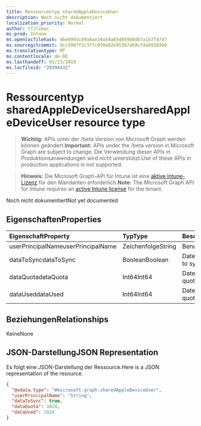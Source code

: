 ```yaml
---
title: Ressourcentyp sharedAppleDeviceUser
description: Noch nicht dokumentiert
localization_priority: Normal
author: tfitzmac
ms.prod: Intune
ms.openlocfilehash: 46e0993c69a8ae34a54a654959d8d67a1b7f4747
ms.sourcegitcommit: dcc5907f2c3ffc0f0e82e953b7ab9cf4ab938360
ms.translationtype: MT
ms.contentlocale: de-DE
ms.lasthandoff: 01/23/2019
ms.locfileid: "29394432"
---
```

# <a name="sharedappledeviceuser-resource-type"></a><span data-ttu-id="042cd-103">Ressourcentyp sharedAppleDeviceUser</span><span class="sxs-lookup"><span data-stu-id="042cd-103">sharedAppleDeviceUser resource type</span></span>

> <span data-ttu-id="042cd-104">**Wichtig:** APIs unter der /beta Version von Microsoft Graph werden können geändert.</span><span class="sxs-lookup"><span data-stu-id="042cd-104">**Important:** APIs under the /beta version in Microsoft Graph are subject to change.</span></span> <span data-ttu-id="042cd-105">Die Verwendung dieser APIs in Produktionsanwendungen wird nicht unterstützt.</span><span class="sxs-lookup"><span data-stu-id="042cd-105">Use of these APIs in production applications is not supported.</span></span>

> <span data-ttu-id="042cd-106">**Hinweis:** Die Microsoft Graph-API für Intune ist eine [aktive Intune-Lizenz](https://go.microsoft.com/fwlink/?linkid=839381) für den Mandanten erforderlich.</span><span class="sxs-lookup"><span data-stu-id="042cd-106">**Note:** The Microsoft Graph API for Intune requires an [active Intune license](https://go.microsoft.com/fwlink/?linkid=839381) for the tenant.</span></span>

<span data-ttu-id="042cd-107">Noch nicht dokumentiert</span><span class="sxs-lookup"><span data-stu-id="042cd-107">Not yet documented</span></span>

## <a name="properties"></a><span data-ttu-id="042cd-108">Eigenschaften</span><span class="sxs-lookup"><span data-stu-id="042cd-108">Properties</span></span>
|<span data-ttu-id="042cd-109">Eigenschaft</span><span class="sxs-lookup"><span data-stu-id="042cd-109">Property</span></span>|<span data-ttu-id="042cd-110">Typ</span><span class="sxs-lookup"><span data-stu-id="042cd-110">Type</span></span>|<span data-ttu-id="042cd-111">Beschreibung</span><span class="sxs-lookup"><span data-stu-id="042cd-111">Description</span></span>|
|:---|:---|:---|
|<span data-ttu-id="042cd-112">userPrincipalName</span><span class="sxs-lookup"><span data-stu-id="042cd-112">userPrincipalName</span></span>|<span data-ttu-id="042cd-113">Zeichenfolge</span><span class="sxs-lookup"><span data-stu-id="042cd-113">String</span></span>|<span data-ttu-id="042cd-114">Benutzername</span><span class="sxs-lookup"><span data-stu-id="042cd-114">User name</span></span>|
|<span data-ttu-id="042cd-115">dataToSync</span><span class="sxs-lookup"><span data-stu-id="042cd-115">dataToSync</span></span>|<span data-ttu-id="042cd-116">Boolean</span><span class="sxs-lookup"><span data-stu-id="042cd-116">Boolean</span></span>|<span data-ttu-id="042cd-117">Daten synchronisieren</span><span class="sxs-lookup"><span data-stu-id="042cd-117">Data to sync</span></span>|
|<span data-ttu-id="042cd-118">dataQuota</span><span class="sxs-lookup"><span data-stu-id="042cd-118">dataQuota</span></span>|<span data-ttu-id="042cd-119">Int64</span><span class="sxs-lookup"><span data-stu-id="042cd-119">Int64</span></span>|<span data-ttu-id="042cd-120">Datenträgerkontingent</span><span class="sxs-lookup"><span data-stu-id="042cd-120">Data quota</span></span>|
|<span data-ttu-id="042cd-121">dataUsed</span><span class="sxs-lookup"><span data-stu-id="042cd-121">dataUsed</span></span>|<span data-ttu-id="042cd-122">Int64</span><span class="sxs-lookup"><span data-stu-id="042cd-122">Int64</span></span>|<span data-ttu-id="042cd-123">Datenträgerkontingent</span><span class="sxs-lookup"><span data-stu-id="042cd-123">Data quota</span></span>|

## <a name="relationships"></a><span data-ttu-id="042cd-124">Beziehungen</span><span class="sxs-lookup"><span data-stu-id="042cd-124">Relationships</span></span>
<span data-ttu-id="042cd-125">Keine</span><span class="sxs-lookup"><span data-stu-id="042cd-125">None</span></span>

## <a name="json-representation"></a><span data-ttu-id="042cd-126">JSON-Darstellung</span><span class="sxs-lookup"><span data-stu-id="042cd-126">JSON Representation</span></span>
<span data-ttu-id="042cd-127">Es folgt eine JSON-Darstellung der Ressource.</span><span class="sxs-lookup"><span data-stu-id="042cd-127">Here is a JSON representation of the resource.</span></span>
<!-- {
  "blockType": "resource",
  "@odata.type": "microsoft.graph.sharedAppleDeviceUser"
}
-->
``` json
{
  "@odata.type": "#microsoft.graph.sharedAppleDeviceUser",
  "userPrincipalName": "String",
  "dataToSync": true,
  "dataQuota": 1024,
  "dataUsed": 1024
}
```




